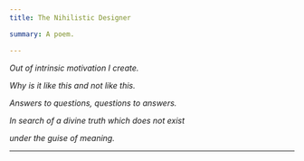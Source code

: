 ```yaml
---
title: The Nihilistic Designer

summary: A poem.

---
```


*Out of intrinsic motivation I create.*

*Why is it like this and not like this.*

*Answers to questions, questions to answers.*

*In search of a divine truth which does not exist*

*under the guise of meaning.*


---
